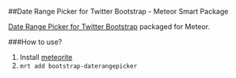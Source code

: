 ##Date Range Picker for Twitter Bootstrap - Meteor Smart Package

[Date Range Picker for Twitter Bootstrap](https://github.com/dangrossman/bootstrap-daterangepicker) packaged for Meteor.

###How to use?

1. Install [meteorite](https://github.com/oortcloud/meteorite)
2. `mrt add bootstrap-daterangepicker`
